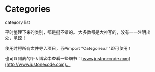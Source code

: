 # Categories
category list

平时整理下来的类别，都是挺不错的。
大多数都是大神写的，没有一一注明出处，见谅！

>
使用时将所有文件导入项目，再#import "Categories.h"即可使用！
>

也可以到我的个人博客中查看一些细节：[www.justonecode.com](http://www.justonecode.com)。
